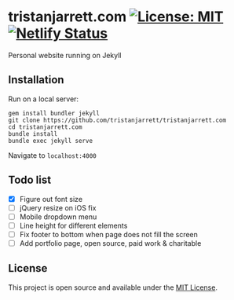 # tristanjarrett.com [![License: MIT](https://img.shields.io/badge/License-MIT-blue.svg)](https://opensource.org/licenses/MIT) [![Netlify Status](https://api.netlify.com/api/v1/badges/ff917ede-2f44-4308-8524-93a37007f98e/deploy-status)](https://app.netlify.com/sites/tristanjarrett/deploys)

Personal website running on Jekyll

## Installation

Run on a local server:

```
gem install bundler jekyll
git clone https://github.com/tristanjarrett/tristanjarrett.com
cd tristanjarrett.com
bundle install
bundle exec jekyll serve
```

Navigate to `localhost:4000`

## Todo list

- [x] Figure out font size
- [ ] jQuery resize on iOS fix
- [ ] Mobile dropdown menu
- [ ] Line height for different elements
- [ ] Fix footer to bottom when page does not fill the screen
- [ ] Add portfolio page, open source, paid work & charitable

## License

This project is open source and available under the [MIT License](LICENSE).
